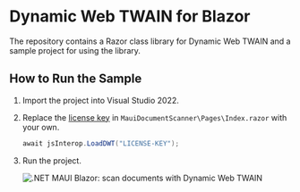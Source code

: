 # Dynamic Web TWAIN for Blazor
The repository contains a Razor class library for Dynamic Web TWAIN and a sample project for using the library.

## How to Run the Sample
1. Import the project into Visual Studio 2022.
2. Replace the [license key](https://www.dynamsoft.com/customer/license/trialLicense?product=dwt) in `MauiDocumentScanner\Pages\Index.razor` with your own.
    ```cs
    await jsInterop.LoadDWT("LICENSE-KEY");
    ```
3. Run the project.
    
    ![.NET MAUI Blazor: scan documents with Dynamic Web TWAIN](https://www.dynamsoft.com/codepool/img/2023/04/dotnet-maui-windows-document-scanner.png)